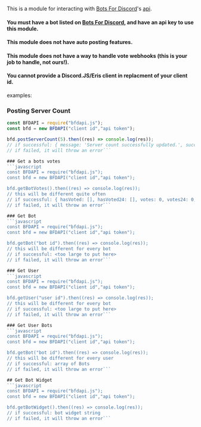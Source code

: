 This is a module for interacting with [Bots For Discord](https://botsfordiscord.com)'s [api](https://docs.botsfordiscord.com).

#### You must have a bot listed on [Bots For Discord](https://botsfordiscord.com), and have an api key to use this module.
#### This module does not have auto posting features.
#### This module does not have a way to handle vote webhooks (this is your job to handle, not ours!).
#### You cannot provide a Discord.JS/Eris client in replacment of your client id.

examples:

### Posting Server Count
```javascript
const BFDAPI = require("bfdapi.js");
const bfd = new BFDAPI("client id","api token");

bfd.postServerCount(5).then((res) => console.log(res));
// if successful: { message: 'Server count successfully updated.', success: true }
// if failed, it will throw an error```

### Get a bots votes
```javascript
const BFDAPI = require("bfdapi.js");
const bfd = new BFDAPI("client id","api token");

bfd.getBotVotes().then((res) => console.log(res));
// this will be different quite often
// if successful: { hasVoted: [], hasVoted24: [], votes: 0, votes24: 0, votesMonth: 0}
// if failed, it will throw an error```

### Get Bot
```javascript
const BFDAPI = require("bfdapi.js");
const bfd = new BFDAPI("client id","api token");

bfd.getBot("bot id").then((res) => console.log(res));
// this will be different for every bot
// if successful: <too large to put here>
// if failed, it will throw an error```

### Get User
```javascript
const BFDAPI = require("bfdapi.js");
const bfd = new BFDAPI("client id","api token");

bfd.getUser("user id").then((res) => console.log(res));
// this will be different for every bot
// if successful: <too large to put here>
// if failed, it will throw an error```

### Get User Bots
```javascript
const BFDAPI = require("bfdapi.js");
const bfd = new BFDAPI("client id","api token");

bfd.getBot("bot id").then((res) => console.log(res));
// this will be different for every user
// if successful: array of Bots
// if failed, it will throw an error```

## Get Bot Widget
```javascript
const BFDAPI = require("bfdapi.js");
const bfd = new BFDAPI("client id","api token");

bfd.getBotWidget().then((res) => console.log(res));
// if successful: bot widget string
// if failed, it will throw an error```